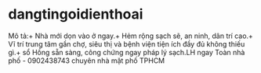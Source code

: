 # dangtingoidienthoai
 Mô tả:+ Nhà mới dọn vào ở ngay.+ Hẻm rộng sạch sẽ, an ninh, dân trí cao.+ Vĩ trí trung tâm gần chợ, siêu thị và bệnh viện tiện ích đầy đủ không thiếu gì.+ sổ Hồng sẵn sàng, công chứng ngay pháp lý sạch.LH ngay Toàn nhà phố - 0902438743 chuyên nhà mặt phố TPHCM
